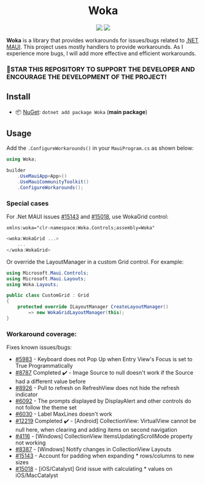 <h1 align="center">
    Woka
</h1>

<p align="center">
   <a href="https://discord.gg/mhxsSMy2Nf"><img src="https://img.shields.io/badge/Discord-7289DA?style=for-the-badge&logo=discord&logoColor=white"></a>
   <a href="https://nuget.org/packages/Woka"><img src="https://img.shields.io/nuget/dt/Woka.svg?label=Downloads&color=%233DDC84&logo=nuget&logoColor=%23fff&style=for-the-badge"></a>
</p>

**Woka** is a library that provides workarounds for issues/bugs related to [.NET MAUI](https://github.com/dotnet/maui).
This project uses mostly handlers to provide workarounds. As I experience more bugs,
I will add more effective and efficient workarounds.

### 🌟STAR THIS REPOSITORY TO SUPPORT THE DEVELOPER AND ENCOURAGE THE DEVELOPMENT OF THE PROJECT!


## Install

- 📦 [NuGet](https://nuget.org/packages/Woka): `dotnet add package Woka` (**main package**)

## Usage

Add the `.ConfigureWorkarounds()` in your `MauiProgram.cs` as shown below:

```C#
using Woka;
```

```C#
builder
    .UseMauiApp<App>()
    .UseMauiCommunityToolkit()
    .ConfigureWorkarounds();
```

### Special cases

For .Net MAUI issues [#15143](https://github.com/dotnet/maui/issues/15143) and [#15018](https://github.com/dotnet/maui/issues/15018), use WokaGrid control:

```
xmlns:woka="clr-namespace:Woka.Controls;assembly=Woka"
```

```C#
<woka:WokaGrid ...>
    ...
</woka:WokaGrid>
```

Or override the LayoutManager in a custom Grid control. For example:

```C#
using Microsoft.Maui.Controls;
using Microsoft.Maui.Layouts;
using Woka.Layouts;
```

```C#
public class CustomGrid : Grid
{
    protected override ILayoutManager CreateLayoutManager()
        => new WokaGridLayoutManager(this);
}
```

### Workaround coverage:
Fixes known issues/bugs:
 - [#5983](https://github.com/dotnet/maui/issues/5983) - Keyboard does not Pop Up when Entry View's Focus is set to True Programmatically
 - [#8787](https://github.com/dotnet/maui/issues/8787) Completed ✔️ - Image Source to null doesn't work if the Source had a different value before
 - [#8926](https://github.com/dotnet/maui/issues/8926) - Pull to refresh on RefreshView does not hide the refresh indicator
 - [#6092](https://github.com/dotnet/maui/issues/6092) - The prompts displayed by DisplayAlert and other controls do not follow the theme set
 - [#6030](https://github.com/dotnet/maui/issues/6030) - Label MaxLines doesn't work
 - [#12219](https://github.com/dotnet/maui/issues/12219) Completed ✔️ - [Android] CollectionView: VirtualView cannot be null here, when clearing and adding items on second navigation
 - [#4116](https://github.com/dotnet/maui/issues/4116) - [Windows] CollectionView ItemsUpdatingScrollMode property not working
 - [#8387](https://github.com/dotnet/maui/issues/8387) - [Windows] Notify changes in CollectionView Layouts
 - [#15143](https://github.com/dotnet/maui/issues/15143) - Account for padding when expanding * rows/columns to new sizes
 - [#15018](https://github.com/dotnet/maui/issues/15018) - [iOS/Catalyst] Grid issue with calculating * values on iOS/MacCatalyst
